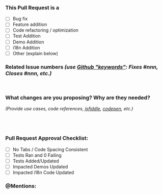 ### This Pull Request is a
 - [ ] Bug fix
 - [ ] Feature addition
 - [ ] Code refactoring / optimization
 - [ ] Test Addition
 - [ ] Demo Addition
 - [ ] i18n Addition
 - [ ] Other (explain below)
 
### Related Issue numbers _(use [Github "keywords"](https://help.github.com/articles/closing-issues-using-keywords/): Fixes #nnn, Closes #nnn, etc.)_
<br>

### What changes are you proposing?  Why are they needed?<br>
_(Provide use cases, code references, [jsfiddle](https://jsfiddle.net/), [codepen](https://codepen.io), etc.)_
<br>
<br>
<br>
<br>
  
### Pull Request Approval Checklist:
  - [ ] No Tabs / Code Spacing Consistent
  - [ ] Tests Ran and 0 Failing
  - [ ] Tests Added/Updated
  - [ ] Impacted Demos Updated
  - [ ] Impacted i18n Code Updated
  
### @Mentions:

